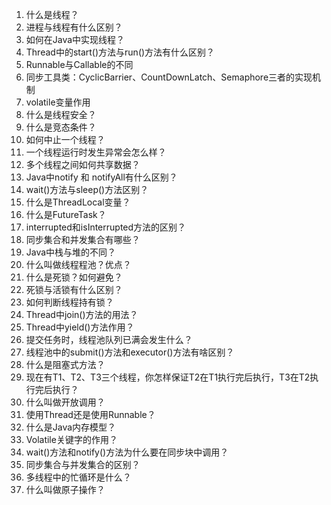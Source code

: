 1. 什么是线程？
2. 进程与线程有什么区别？
3. 如何在Java中实现线程？
4. Thread中的start()方法与run()方法有什么区别？
5. Runnable与Callable的不同
6. 同步工具类：CyclicBarrier、CountDownLatch、Semaphore三者的实现机制
7. volatile变量作用
8. 什么是线程安全？
9. 什么是竞态条件？
10. 如何中止一个线程？
11. 一个线程运行时发生异常会怎么样？
12. 多个线程之间如何共享数据？
13. Java中notify 和 notifyAll有什么区别？
14. wait()方法与sleep()方法区别？
15. 什么是ThreadLocal变量？
16. 什么是FutureTask？
17. interrupted和isInterrupted方法的区别？
18. 同步集合和并发集合有哪些？
19. Java中栈与堆的不同？
20. 什么叫做线程程池？优点？
21. 什么是死锁？如何避免？
22. 死锁与活锁有什么区别？
23. 如何判断线程持有锁？
24. Thread中join()方法的用法？
25. Thread中yield()方法作用？
26. 提交任务时，线程池队列已满会发生什么？
27. 线程池中的submit()方法和executor()方法有啥区别？
28. 什么是阻塞式方法？
29. 现在有T1、T2、T3三个线程，你怎样保证T2在T1执行完后执行，T3在T2执行完后执行？
30. 什么叫做开放调用？
31. 使用Thread还是使用Runnable？
32. 什么是Java内存模型？
33. Volatile关键字的作用？
34. wait()方法和notify()方法为什么要在同步块中调用？
35. 同步集合与并发集合的区别？
36. 多线程中的忙循环是什么？
37. 什么叫做原子操作？
